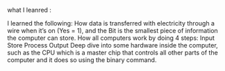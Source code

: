 what I leanred :

I learned the following:
How data is transferred with electricity through a wire when it’s on (Yes = 1), and the Bit is the smallest piece of information the computer can store.
How all computers work by doing 4 steps:
Input
Store
Process
Output
Deep dive into some hardware inside the computer, such as the CPU which is a master chip that controls all other parts of the computer and it does so using the binary command. 
